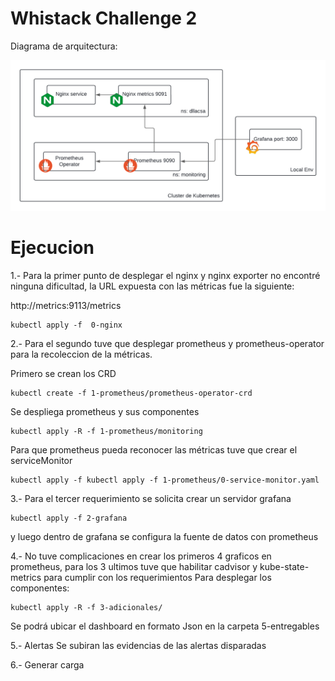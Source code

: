 # Whistack Challenge 2

Diagrama de arquitectura:

![Ejemplo de imagen](https://github.com/DLlacsaSpace/compartido/blob/main/blob/main/images/ws-challenge/diagrama.png?raw=true)

# Ejecucion

1.- Para la primer punto de desplegar el nginx y nginx exporter no encontré ninguna dificultad, la URL expuesta con las métricas fue la siguiente:

http://metrics:9113/metrics

```
kubectl apply -f  0-nginx
```

2.- Para el segundo tuve que desplegar prometheus y prometheus-operator para la recoleccion de la métricas.

Primero se crean los CRD
```
kubectl create -f 1-prometheus/prometheus-operator-crd
```
Se despliega prometheus y sus componentes
```
kubectl apply -R -f 1-prometheus/monitoring
```
Para que prometheus pueda reconocer las métricas tuve que crear el serviceMonitor
```
kubectl apply -f kubectl apply -f 1-prometheus/0-service-monitor.yaml
```
3.- Para el tercer requerimiento se solicita crear un servidor grafana
```
kubectl apply -f 2-grafana
```
y luego dentro de grafana se configura la fuente de datos con prometheus

4.- No tuve complicaciones en crear los primeros 4 graficos en prometheus, para los 3 ultimos tuve que habilitar cadvisor y kube-state-metrics para cumplir con los requerimientos
Para desplegar los componentes:
```
kubectl apply -R -f 3-adicionales/
```
Se podrá ubicar el dashboard en formato Json en la carpeta 5-entregables

5.- Alertas
Se subiran las evidencias de las alertas disparadas

6.- Generar carga




